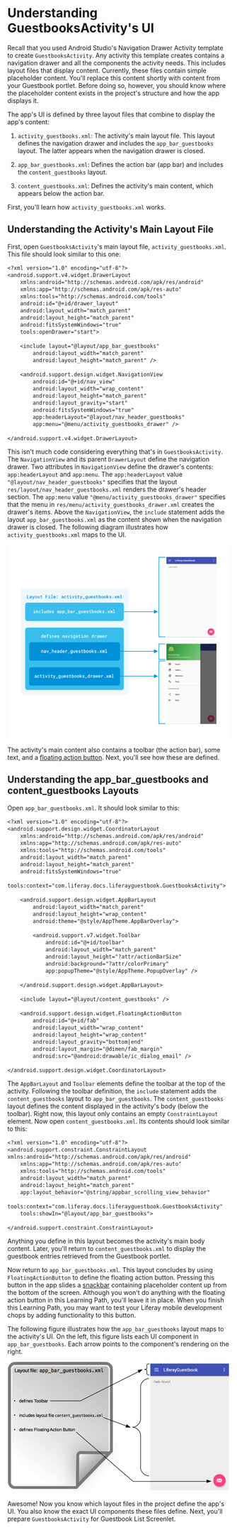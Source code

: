 # Understanding GuestbooksActivity's UI [](id=understanding-guestbooksactivitys-ui)

Recall that you used Android Studio's Navigation Drawer Activity template to 
create `GuestbooksActivity`. Any activity this template creates contains a 
navigation drawer and all the components the activity needs. This includes 
layout files that display content. Currently, these files contain simple 
placeholder content. You'll replace this content shortly with content from your 
Guestbook portlet. Before doing so, however, you should know where the 
placeholder content exists in the project's structure and how the app displays 
it. 

The app's UI is defined by three layout files that combine to display the app's 
content: 

1. `activity_guestbooks.xml`: The activity's main layout file. This layout 
   defines the navigation drawer and includes the `app_bar_guestbooks` layout. 
   The latter appears when the navigation drawer is closed. 

2. `app_bar_guestbooks.xml`: Defines the action bar (app bar) and includes the 
   `content_guestbooks` layout. 

3. `content_guestbooks.xml`: Defines the activity's main content, which appears 
   below the action bar. 

First, you'll learn how `activity_guestbooks.xml` works. 

## Understanding the Activity's Main Layout File [](id=understanding-the-activitys-main-layout-file)

First, open `GuestbooksActivity`'s main layout file, `activity_guestbooks.xml`. 
This file should look similar to this one: 

    <?xml version="1.0" encoding="utf-8"?>
    <android.support.v4.widget.DrawerLayout 
        xmlns:android="http://schemas.android.com/apk/res/android"
        xmlns:app="http://schemas.android.com/apk/res-auto"
        xmlns:tools="http://schemas.android.com/tools" 
        android:id="@+id/drawer_layout"
        android:layout_width="match_parent" 
        android:layout_height="match_parent"
        android:fitsSystemWindows="true" 
        tools:openDrawer="start">

        <include layout="@layout/app_bar_guestbooks" 
            android:layout_width="match_parent"
            android:layout_height="match_parent" />

        <android.support.design.widget.NavigationView 
            android:id="@+id/nav_view"
            android:layout_width="wrap_content" 
            android:layout_height="match_parent"
            android:layout_gravity="start" 
            android:fitsSystemWindows="true"
            app:headerLayout="@layout/nav_header_guestbooks" 
            app:menu="@menu/activity_guestbooks_drawer" />

    </android.support.v4.widget.DrawerLayout>

This isn't much code considering everything that's in `GuestbooksActivity`. The 
`NavigationView` and its parent `DrawerLayout` define the navigation drawer. Two 
attributes in `NavigationView` define the drawer's contents: `app:headerLayout` 
and `app:menu`. The `app:headerLayout` value `"@layout/nav_header_guestbooks"` 
specifies that the layout `res/layout/nav_header_guestbooks.xml` renders the 
drawer's header section. The `app:menu` value 
`"@menu/activity_guestbooks_drawer"` specifies that the menu in 
`res/menu/activity_guestbooks_drawer.xml` creates the drawer's items. Above the 
`NavigationView`, the `include` statement adds the layout 
`app_bar_guestbooks.xml` as the content shown when the navigation drawer is 
closed. The following diagram illustrates how `activity_guestbooks.xml` maps to 
the UI. 

![Figure 1: The `activity_guestbooks.xml` layout defines the app's main UI components.](../../../images/android-activity-guestbooks.png)

The activity's main content also contains a toolbar (the action bar), some text, 
and a 
[floating action button](https://www.google.com/design/spec/components/buttons-floating-action-button.html). 
Next, you'll see how these are defined. 

## Understanding the app_bar_guestbooks and content_guestbooks Layouts [](id=understanding-the-appbarguestbooks-and-contentguestbooks-layouts)

Open `app_bar_guestbooks.xml`. It should look similar to this: 

    <?xml version="1.0" encoding="utf-8"?>
    <android.support.design.widget.CoordinatorLayout
        xmlns:android="http://schemas.android.com/apk/res/android"
        xmlns:app="http://schemas.android.com/apk/res-auto"
        xmlns:tools="http://schemas.android.com/tools" 
        android:layout_width="match_parent"
        android:layout_height="match_parent" 
        android:fitsSystemWindows="true"
        tools:context="com.liferay.docs.liferayguestbook.GuestbooksActivity">

        <android.support.design.widget.AppBarLayout
            android:layout_width="match_parent"
            android:layout_height="wrap_content"
            android:theme="@style/AppTheme.AppBarOverlay">

            <android.support.v7.widget.Toolbar 
                android:id="@+id/toolbar"
                android:layout_width="match_parent" 
                android:layout_height="?attr/actionBarSize"
                android:background="?attr/colorPrimary" 
                app:popupTheme="@style/AppTheme.PopupOverlay" />

        </android.support.design.widget.AppBarLayout>

        <include layout="@layout/content_guestbooks" />

        <android.support.design.widget.FloatingActionButton 
            android:id="@+id/fab"
            android:layout_width="wrap_content" 
            android:layout_height="wrap_content"
            android:layout_gravity="bottom|end" 
            android:layout_margin="@dimen/fab_margin"
            android:src="@android:drawable/ic_dialog_email" />

    </android.support.design.widget.CoordinatorLayout>

The `AppBarLayout` and `Toolbar` elements define the toolbar at the top of the 
activity. Following the toolbar definition, the `include` statement adds the 
`content_guestbooks` layout to `app_bar_guestbooks`. The `content_guestbooks` 
layout defines the content displayed in the activity's body (below the toolbar). 
Right now, this layout only contains an empty `ConstraintLayout` element. Now 
open `content_guestbooks.xml`. Its contents should look similar to this: 

    <?xml version="1.0" encoding="utf-8"?>
    <android.support.constraint.ConstraintLayout xmlns:android="http://schemas.android.com/apk/res/android"
        xmlns:app="http://schemas.android.com/apk/res-auto"
        xmlns:tools="http://schemas.android.com/tools"
        android:layout_width="match_parent"
        android:layout_height="match_parent"
        app:layout_behavior="@string/appbar_scrolling_view_behavior"
        tools:context="com.liferay.docs.liferayguestbook.GuestbooksActivity"
        tools:showIn="@layout/app_bar_guestbooks">

    </android.support.constraint.ConstraintLayout>

Anything you define in this layout becomes the activity's main body content. 
Later, you'll return to `content_guestbooks.xml` to display the guestbook 
entries retrieved from the Guestbook portlet. 

Now return to `app_bar_guestbooks.xml`. This layout concludes by using 
`FloatingActionButton` to define the floating action button. Pressing this 
button in the app slides a 
[snackbar](https://www.google.com/design/spec/components/snackbars-toasts.html) 
containing placeholder content up from the bottom of the screen. Although you 
won't do anything with the floating action button in this Learning Path, you'll 
leave it in place. When you finish this Learning Path, you may want to test your 
Liferay mobile development chops by adding functionality to this button. 

The following figure illustrates how the `app_bar_guestbooks` layout maps to the 
activity's UI. On the left, this figure lists each UI component in 
`app_bar_guestbooks`. Each arrow points to the component's rendering on the 
right. 

![Figure 2: The layout `app_bar_guestbooks.xml` defines the activity's main content.](../../../images/android-app-bar-guestbooks.png)

Awesome! Now you know which layout files in the project define the app's UI. You 
also know the exact UI components these files define. Next, you'll prepare 
`GuestbooksActivity` for Guestbook List Screenlet. 

